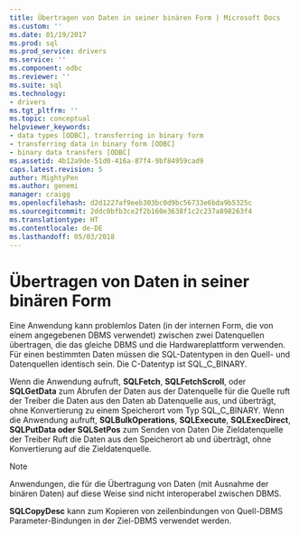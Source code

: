 ```yaml
---
title: Übertragen von Daten in seiner binären Form | Microsoft Docs
ms.custom: ''
ms.date: 01/19/2017
ms.prod: sql
ms.prod_service: drivers
ms.service: ''
ms.component: odbc
ms.reviewer: ''
ms.suite: sql
ms.technology:
- drivers
ms.tgt_pltfrm: ''
ms.topic: conceptual
helpviewer_keywords:
- data types [ODBC], transferring in binary form
- transferring data in binary form [ODBC]
- binary data transfers [ODBC]
ms.assetid: 4b12a9de-51d0-416a-87f4-9bf84959cad9
caps.latest.revision: 5
author: MightyPen
ms.author: genemi
manager: craigg
ms.openlocfilehash: d2d1227af9eeb303bc0d9bc56733e6bda9b5325c
ms.sourcegitcommit: 2ddc0bfb3ce2f2b160e3638f1c2c237a898263f4
ms.translationtype: HT
ms.contentlocale: de-DE
ms.lasthandoff: 05/03/2018
---
```

# <a name="transferring-data-in-its-binary-form"></a>Übertragen von Daten in seiner binären Form
Eine Anwendung kann problemlos Daten (in der internen Form, die von einem angegebenen DBMS verwendet) zwischen zwei Datenquellen übertragen, die das gleiche DBMS und die Hardwareplattform verwenden. Für einen bestimmten Daten müssen die SQL-Datentypen in den Quell- und Datenquellen identisch sein. Die C-Datentyp ist SQL_C_BINARY.  
  
 Wenn die Anwendung aufruft, **SQLFetch**, **SQLFetchScroll**, oder **SQLGetData** zum Abrufen der Daten aus der Datenquelle für die Quelle ruft der Treiber die Daten aus den Daten ab Datenquelle aus, und überträgt, ohne Konvertierung zu einem Speicherort vom Typ SQL_C_BINARY. Wenn die Anwendung aufruft, **SQLBulkOperations**, **SQLExecute**, **SQLExecDirect**, **SQLPutData oder SQLSetPos** zum Senden von Daten Die Zieldatenquelle der Treiber Ruft die Daten aus den Speicherort ab und überträgt, ohne Konvertierung auf die Zieldatenquelle.  
  
> [!NOTE]  
>  Anwendungen, die für die Übertragung von Daten (mit Ausnahme der binären Daten) auf diese Weise sind nicht interoperabel zwischen DBMS.  
  
 **SQLCopyDesc** kann zum Kopieren von zeilenbindungen von Quell-DBMS Parameter-Bindungen in der Ziel-DBMS verwendet werden.
